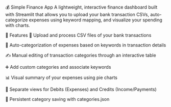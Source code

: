 💰 Simple Finance App
A lightweight, interactive finance dashboard built with Streamlit that allows you to upload your bank transaction CSVs, auto-categorize expenses using keyword mapping, and visualize your spending with charts.

🚀 Features
📂 Upload and process CSV files of your bank transactions

🧠 Auto-categorization of expenses based on keywords in transaction details

✍️ Manual editing of transaction categories through an interactive table

➕ Add custom categories and associate keywords

📊 Visual summary of your expenses using pie charts

💸 Separate views for Debits (Expenses) and Credits (Income/Payments)

📁 Persistent category saving with categories.json
